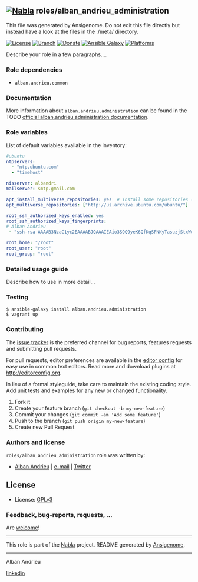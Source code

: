 ## [![Nabla](https://debops.org/images/debops-small.png)](https://github.com/AlbanAndrieu) roles/alban_andrieu_administration

This file was generated by Ansigenome. Do not edit this file directly but instead have a look at the files in the ./meta/ directory. 

[![License](http://img.shields.io/:license-apache-blue.svg?style=flat-square)](http://www.apache.org/licenses/LICENSE-2.0.html)
[![Branch](http://img.shields.io/github/tag/AlbanAndrieu/ansible-administration.svg?style=flat-square)](https://github.com/AlbanAndrieu/ansible-administration/tree/master)
[![Donate](https://img.shields.io/gratipay/AlbanAndrieu.svg?style=flat)](https://www.gratipay.com/~AlbanAndrieu)
[![Ansible Galaxy](https://img.shields.io/badge/galaxy-alban.andrieu.administration-660198.svg?style=flat)](https://galaxy.ansible.com/alban.andrieu/administration)
[![Platforms](http://img.shields.io/badge/platforms-ubuntu-lightgrey.svg?style=flat)](#)


Describe your role in a few paragraphs....


### Role dependencies

- `alban.andrieu.common`
### Documentation

More information about `alban.andrieu.administration` can be found in the
TODO [official alban.andrieu.administration documentation](https://docs.debops.org/en/latest/ansible/roles/ansible-administration/docs/).


### Role variables

List of default variables available in the inventory:

```YAML
#ubuntu
ntpservers:
  - "ntp.ubuntu.com"
  - "timehost"

nisserver: albandri
mailserver: smtp.gmail.com

apt_install_multiverse_repositories: yes  # Install some repositories (see list bellow)
apt_multiverse_repositories: ["http://us.archive.ubuntu.com/ubuntu/"]          # List of sources which be added

root_ssh_authorized_keys_enabled: yes
root_ssh_authorized_keys_fingerprints:
# Alban Andrieu
 - "ssh-rsa AAAAB3NzaC1yc2EAAAABJQAAAIEAio3SOQ9yeK6QfKqSFNKyTasuzjStxWevG1Vz1wgJIxPF+KB0XoMAPD081J+Bzj2LCDRSWisNv2L4xv2jbFxW/Pl7NEakoX47eNx3U+Dxaf+szeWBTryYcDUGkduLV7G8Qncm0luIFd+HDIe/Qir1E2f56Qu2uuBNE6Tz5TFt1vc= Alban"

root_home: "/root"
root_user: "root"
root_group: "root"
```


### Detailed usage guide

Describe how to use in more detail...

### Testing
```shell
$ ansible-galaxy install alban.andrieu.administration
$ vagrant up
```

### Contributing

The [issue tracker](https://github.com/AlbanAndrieu/ansible-administration/issues) is the preferred channel for bug reports, features requests and submitting pull requests.

For pull requests, editor preferences are available in the [editor config](.editorconfig) for easy use in common text editors. Read more and download plugins at <http://editorconfig.org>.

In lieu of a formal styleguide, take care to maintain the existing coding style. Add unit tests and examples for any new or changed functionality.

1. Fork it
2. Create your feature branch (`git checkout -b my-new-feature`)
3. Commit your changes (`git commit -am 'Add some feature'`)
4. Push to the branch (`git push origin my-new-feature`)
5. Create new Pull Request

### Authors and license

`roles/alban_andrieu_administration` role was written by:

- [Alban Andrieu](nabla.mobi) | [e-mail](mailto:alban.andrieu@free.fr) | [Twitter](https://twitter.com/AlbanAndrieu)

License
-------

- License: [GPLv3](https://tldrlegal.com/license/gnu-general-public-license-v3-%28gpl-3%29)

### Feedback, bug-reports, requests, ...

Are [welcome](https://github.com/AlbanAndrieu/ansible-administration/issues)!

***

This role is part of the [Nabla](https://github.com/AlbanAndrieu) project.
README generated by [Ansigenome](https://github.com/nickjj/ansigenome/).

***

Alban Andrieu

[linkedin](fr.linkedin.com/in/nabla/)